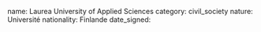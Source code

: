name: Laurea University of Applied Sciences
category: civil_society
nature:  Université
nationality: Finlande
date_signed:
    